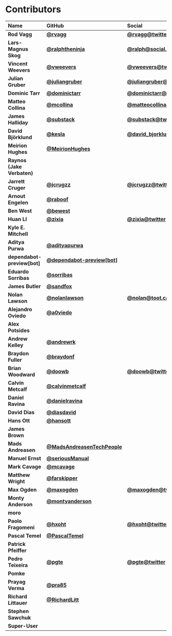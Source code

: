 # Contributors

| Name                         | GitHub                                                                       | Social                                                              |
| :--------------------------- | :--------------------------------------------------------------------------- | :------------------------------------------------------------------ |
| **Rod Vagg**                 | [**@rvagg**](https://github.com/rvagg)                                       | [**@rvagg@twitter**](https://twitter.com/rvagg)                     |
| **Lars-Magnus Skog**         | [**@ralphtheninja**](https://github.com/ralphtheninja)                       | [**@ralph@social.weho.st**](https://social.weho.st/@ralph)          |
| **Vincent Weevers**          | [**@vweevers**](https://github.com/vweevers)                                 | [**@vweevers@twitter**](https://twitter.com/vweevers)               |
| **Julian Gruber**            | [**@juliangruber**](https://github.com/juliangruber)                         | [**@juliangruber@twitter**](https://twitter.com/juliangruber)       |
| **Dominic Tarr**             | [**@dominictarr**](https://github.com/dominictarr)                           | [**@dominictarr@twitter**](https://twitter.com/dominictarr)         |
| **Matteo Collina**           | [**@mcollina**](https://github.com/mcollina)                                 | [**@matteocollina@twitter**](https://twitter.com/matteocollina)     |
| **James Halliday**           | [**@substack**](https://github.com/substack)                                 | [**@substack@twitter**](https://twitter.com/substack)               |
| **David Björklund**          | [**@kesla**](https://github.com/kesla)                                       | [**@david_bjorklund@twitter**](https://twitter.com/david_bjorklund) |
| **Meirion Hughes**           | [**@MeirionHughes**](https://github.com/MeirionHughes)                       |                                                                     |
| **Raynos (Jake Verbaten)**   |                                                                              |                                                                     |
| **Jarrett Cruger**           | [**@jcrugzz**](https://github.com/jcrugzz)                                   | [**@jcrugzz@twitter**](https://twitter.com/jcrugzz)                 |
| **Arnout Engelen**           | [**@raboof**](https://github.com/raboof)                                     |                                                                     |
| **Ben West**                 | [**@bewest**](https://github.com/bewest)                                     |                                                                     |
| **Huan LI**                  | [**@zixia**](https://github.com/zixia)                                       | [**@zixia@twitter**](https://twitter.com/zixia)                     |
| **Kyle E. Mitchell**         |                                                                              |                                                                     |
| **Aditya Purwa**             | [**@adityapurwa**](https://github.com/adityapurwa)                           |                                                                     |
| **dependabot-preview\[bot]** | [**@dependabot-preview\[bot\]**](https://github.com/dependabot-preview[bot]) |                                                                     |
| **Eduardo Sorribas**         | [**@sorribas**](https://github.com/sorribas)                                 |                                                                     |
| **James Butler**             | [**@sandfox**](https://github.com/sandfox)                                   |                                                                     |
| **Nolan Lawson**             | [**@nolanlawson**](https://github.com/nolanlawson)                           | [**@nolan@toot.cafe**](https://toot.cafe/@nolan)                    |
| **Alejandro Oviedo**         | [**@a0viedo**](https://github.com/a0viedo)                                   |                                                                     |
| **Alex Potsides**            |                                                                              |                                                                     |
| **Andrew Kelley**            | [**@andrewrk**](https://github.com/andrewrk)                                 |                                                                     |
| **Braydon Fuller**           | [**@braydonf**](https://github.com/braydonf)                                 |                                                                     |
| **Brian Woodward**           | [**@doowb**](https://github.com/doowb)                                       | [**@doowb@twitter**](https://twitter.com/doowb)                     |
| **Calvin Metcalf**           | [**@calvinmetcalf**](https://github.com/calvinmetcalf)                       |                                                                     |
| **Daniel Ravina**            | [**@danielravina**](https://github.com/danielravina)                         |                                                                     |
| **David Dias**               | [**@diasdavid**](https://github.com/diasdavid)                               |                                                                     |
| **Hans Ott**                 | [**@hansott**](https://github.com/hansott)                                   |                                                                     |
| **James Brown**              |                                                                              |                                                                     |
| **Mads Andreasen**           | [**@MadsAndreasenTechPeople**](https://github.com/MadsAndreasenTechPeople)   |                                                                     |
| **Manuel Ernst**             | [**@seriousManual**](https://github.com/seriousManual)                       |                                                                     |
| **Mark Cavage**              | [**@mcavage**](https://github.com/mcavage)                                   |                                                                     |
| **Matthew Wright**           | [**@farskipper**](https://github.com/farskipper)                             |                                                                     |
| **Max Ogden**                | [**@maxogden**](https://github.com/maxogden)                                 | [**@maxogden@twitter**](https://twitter.com/maxogden)               |
| **Monty Anderson**           | [**@montyanderson**](https://github.com/montyanderson)                       |                                                                     |
| **moro**                     |                                                                              |                                                                     |
| **Paolo Fragomeni**          | [**@hxoht**](https://github.com/hxoht)                                       | [**@hxoht@twitter**](https://twitter.com/hxoht)                     |
| **Pascal Temel**             | [**@PascalTemel**](https://github.com/PascalTemel)                           |                                                                     |
| **Patrick Pfeiffer**         |                                                                              |                                                                     |
| **Pedro Teixeira**           | [**@pgte**](https://github.com/pgte)                                         | [**@pgte@twitter**](https://twitter.com/pgte)                       |
| **Pomke**                    |                                                                              |                                                                     |
| **Prayag Verma**             | [**@pra85**](https://github.com/pra85)                                       |                                                                     |
| **Richard Littauer**         | [**@RichardLitt**](https://github.com/RichardLitt)                           |                                                                     |
| **Stephen Sawchuk**          |                                                                              |                                                                     |
| **Super-User**               |                                                                              |                                                                     |
